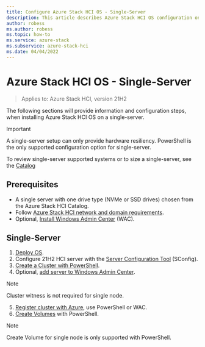 ```yaml
---
title: Configure Azure Stack HCI OS - Single-Server 
description: This article describes Azure Stack HCI OS configuration on a single server
author: robess
ms.author: robess
ms.topic: how-to
ms.service: azure-stack
ms.subservice: azure-stack-hci
ms.date: 04/04/2022
---
```


# **Azure Stack HCI OS - Single-Server**
> Applies to: Azure Stack HCI, version 21H2

The following sections will provide information and configuration steps, when installing Azure Stack HCI OS on a single-server.

> [!IMPORTANT]
> A single-server setup can only provide hardware resiliency. PowerShell is the only supported configuration option for single-server.

To review single-server supported systems or to size a single-server, see the [Catalog](https://hcicatalog.azurewebsites.net/#/)

## **Prerequisites**

- A single server with one drive type (NVMe or SSD drives) chosen from the Azure Stack HCI Catalog.
- Follow [Azure Stack HCI network and domain requirements](../deploy/operating-system.md#determine-hardware-and-network-requirements).
- Optional, [Install Windows Admin Center](/windows-server/manage/windows-admin-center/deploy/install) (WAC).

## **Single-Server**

1. [Deploy OS](../deploy/operating-system.md#manual-deployment).
2. Configure 21H2 HCI server with the [Server Configuration Tool](/windows-server/administration/server-core/server-core-sconfig) (SConfig).
3. [Create a Cluster with PowerShell](../deploy/create-cluster-powershell.md).
4. Optional, [add server to Windows Admin Center](/windows-server/manage/windows-admin-center/use/manage-servers#adding-a-server-to-windows-admin-center).

> [!NOTE]
> Cluster witness is not required for single node.

5. [Register cluster with Azure](../deploy/register-with-azure.md), use PowerShell or WAC.
6. [Create Volumes]() with PowerShell.

> [!Note]
> Create Volume for single node is only supported with PowerShell.

